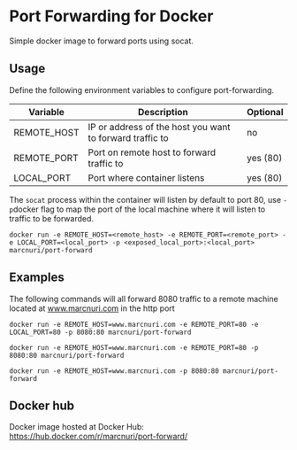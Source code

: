 Port Forwarding for Docker
==========================

Simple docker image to forward ports using socat.

## Usage

Define the following environment variables to configure port-forwarding.

Variable | Description | Optional
-------- | ----------- | --------
REMOTE_HOST | IP or address of the host you want to forward traffic to | no
REMOTE_PORT | Port on remote host to forward traffic to | yes (80)
LOCAL_PORT | Port where container listens | yes (80)

The `socat` process within the container will listen by default to port 80, use `-p`docker
flag to map the port of the local machine where it will listen to traffic to be forwarded.

```
docker run -e REMOTE_HOST=<remote_host> -e REMOTE_PORT=<remote_port> -e LOCAL_PORT=<local_port> -p <exposed_local_port>:<local_port> marcnuri/port-forward
```



## Examples

The following commands will all forward 8080 traffic to a remote machine located at www.marcnuri.com
in the http port

```
docker run -e REMOTE_HOST=www.marcnuri.com -e REMOTE_PORT=80 -e LOCAL_PORT=80 -p 8080:80 marcnuri/port-forward

docker run -e REMOTE_HOST=www.marcnuri.com -e REMOTE_PORT=80 -p 8080:80 marcnuri/port-forward

docker run -e REMOTE_HOST=www.marcnuri.com -p 8080:80 marcnuri/port-forward
```

## Docker hub

Docker image hosted at Docker Hub:
https://hub.docker.com/r/marcnuri/port-forward/
